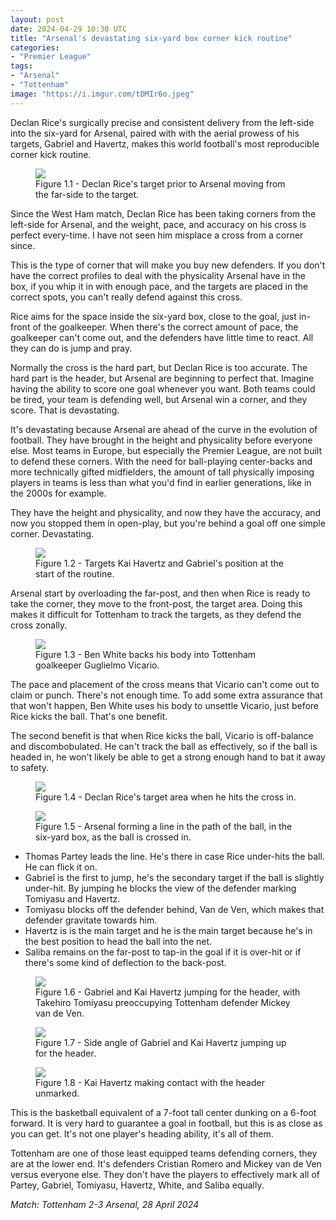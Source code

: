 ```yaml
---
layout: post
date: 2024-04-29 10:30 UTC
title: "Arsenal's devastating six-yard box corner kick routine"
categories:
- "Premier League"
tags:
- "Arsenal"
- "Tottenham"
image: "https://i.imgur.com/tDMIr6o.jpeg"
---
```


Declan Rice's surgically precise and consistent delivery from the left-side into the six-yard for Arsenal, paired with with the aerial prowess of his targets, Gabriel and Havertz, makes this world football's most reproducible corner kick routine.

<!---more--->

<figure>
    <img src="https://i.imgur.com/1MnxqSv.jpeg">
    <figcaption>Figure 1.1 - Declan Rice's target prior to Arsenal moving from the far-side to the target.</figcaption>
</figure> 

Since the West Ham match, Declan Rice has been taking corners from the left-side for Arsenal, and the weight, pace, and accuracy on his cross is perfect every-time. I have not seen him misplace a cross from a corner since. 

This is the type of corner that will make you buy new defenders. If you don't have the correct profiles to deal with the physicality Arsenal have in the box, if you whip it in with enough pace, and the targets are placed in the correct spots, you can't really defend against this cross. 

Rice aims for the space inside the six-yard box, close to the goal, just in-front of the goalkeeper. When there's the correct amount of pace, the goalkeeper can't come out, and the defenders have little time to react. All they can do is jump and pray. 

Normally the cross is the hard part, but Declan Rice is too accurate. The hard part is the header, but Arsenal are beginning to perfect that. Imagine having the ability to score one goal whenever you want. Both teams could be tired, your team is defending well, but Arsenal win a corner, and they score. That is devastating.

It's devastating because Arsenal are ahead of the curve in the evolution of football. They have brought in the height and physicality before everyone else. Most teams in Europe, but especially the Premier League, are not built to defend these corners. With the need for ball-playing center-backs and more technically gifted midfielders, the amount of tall physically imposing players in teams is less than what you'd find in earlier generations, like in the 2000s for example. 

They have the height and physicality, and now they have the accuracy, and now you stopped them in open-play, but you're behind a goal off one simple corner. Devastating.

<figure>
    <img src="https://i.imgur.com/v9nzfai.jpeg">
    <figcaption>Figure 1.2 - Targets Kai Havertz and Gabriel's position at the start of the routine.</figcaption>
</figure> 

Arsenal start by overloading the far-post, and then when Rice is ready to take the corner, they move to the front-post, the target area. Doing this makes it difficult for Tottenham to track the targets, as they defend the cross zonally. 

<figure>
    <img src="https://i.imgur.com/DM1htsN.jpg">
    <figcaption>Figure 1.3 - Ben White backs his body into Tottenham goalkeeper Guglielmo Vicario.</figcaption>
</figure> 

The pace and placement of the cross means that Vicario can't come out to claim or punch. There's not enough time. To add some extra assurance that that won't happen, Ben White uses his body to unsettle Vicario, just before Rice kicks the ball. That's one benefit. 

The second benefit is that when Rice kicks the ball, Vicario is off-balance and discombobulated. He can't track the ball as effectively, so if the ball is headed in, he won't likely be able to get a strong enough hand to bat it away to safety. 

<figure>
    <img src="https://i.imgur.com/tDMIr6o.jpeg">
    <figcaption>Figure 1.4 - Declan Rice's target area when he hits the cross in.</figcaption>
</figure> 

<figure>
    <img src="https://i.imgur.com/QoYEQGW.jpeg">
    <figcaption>Figure 1.5 - Arsenal forming a line in the path of the ball, in the six-yard box, as the ball is crossed in.</figcaption>
</figure> 

* Thomas Partey leads the line. He's there in case Rice under-hits the ball. He can flick it on. 
* Gabriel is the first to jump, he's the secondary target if the ball is slightly under-hit. By jumping he blocks the view of the defender marking Tomiyasu and Havertz.
* Tomiyasu blocks off the defender behind, Van de Ven, which makes that defender gravitate towards him. 
* Havertz is is the main target and he is the main target because he's in the best position to head the ball into the net.
* Saliba remains on the far-post to tap-in the goal if it is over-hit or if there's some kind of deflection to the back-post. 

<figure>
    <img src="https://i.imgur.com/tfHGy7m.jpeg">
    <figcaption>Figure 1.6 - Gabriel and Kai Havertz jumping for the header, with Takehiro Tomiyasu preoccupying Tottenham defender Mickey van de Ven.</figcaption>
</figure> 

<figure>
    <img src="https://i.imgur.com/vbk9GUd.jpeg">
    <figcaption>Figure 1.7 - Side angle of Gabriel and Kai Havertz jumping up for the header.</figcaption>
</figure> 

<figure>
    <img src="https://i.imgur.com/bwrU939.jpeg">
    <figcaption>Figure 1.8 - Kai Havertz making contact with the header unmarked. </figcaption>
</figure> 

This is the basketball equivalent of a 7-foot tall center dunking on a 6-foot forward. It is very hard to guarantee a goal in football, but this is as close as you can get. It's not one player's heading ability, it's all of them. 

Tottenham are one of those least equipped teams defending corners, they are at the lower end. It's defenders Cristian Romero and Mickey van de Ven versus everyone else. They don't have the players to effectively mark all of Partey, Gabriel, Tomiyasu, Havertz, White, and Saliba equally. 

*Match: Tottenham 2-3 Arsenal, 28 April 2024*